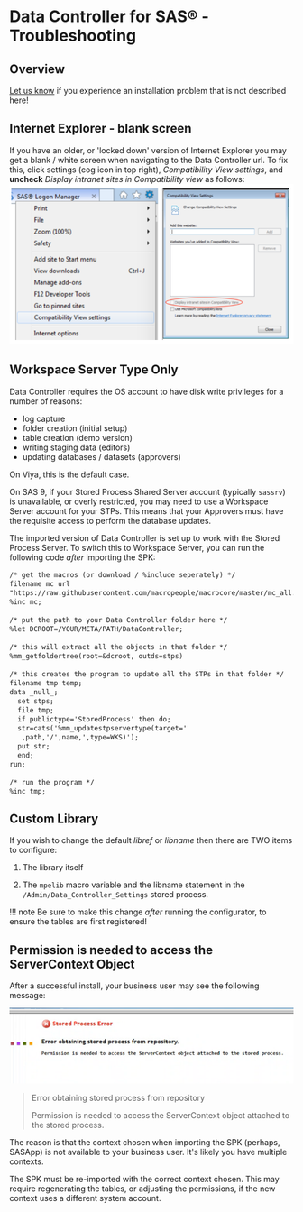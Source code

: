 # Data Controller for SAS® - Troubleshooting

## Overview
[Let us know](https://datacontroller.io/contact/) if you experience an installation problem that is not described here!

## Internet Explorer - blank screen
If you have an older, or 'locked down' version of Internet Explorer you may get a blank / white screen when navigating to the Data Controller url.  To fix this, click settings (cog icon in top right), *Compatibility View settings*, and **uncheck** *Display intranet sites in Compatibility view* as follows:
![menu](img/dci-trouble1.png)

## Workspace Server Type Only
Data Controller requires the OS account to have disk write privileges for a number of reasons:

* log capture
* folder creation (initial setup)
* table creation (demo version)
* writing staging data (editors)
* updating databases / datasets (approvers)

On Viya, this is the default case.

On SAS 9, if your Stored Process Shared Server account (typically `sassrv`) is unavailable, or overly restricted, you may need to use a Workspace Server account for your STPs.  This means that your Approvers must have the requisite access to perform the database updates.

The imported version of Data Controller is set up to work with the Stored Process Server.  To switch this to Workspace Server, you can run the following code *after* importing the SPK:

```
/* get the macros (or download / %include seperately) */
filename mc url "https://raw.githubusercontent.com/macropeople/macrocore/master/mc_all.sas";
%inc mc;

/* put the path to your Data Controller folder here */
%let DCROOT=/YOUR/META/PATH/DataController;

/* this will extract all the objects in that folder */
%mm_getfoldertree(root=&dcroot, outds=stps)

/* this creates the program to update all the STPs in that folder */
filename tmp temp;
data _null_;
  set stps;
  file tmp;
  if publictype='StoredProcess' then do;
  str=cats('%mm_updatestpservertype(target='
   ,path,'/',name,',type=WKS)');
  put str;
  end;
run;

/* run the program */
%inc tmp;
```

## Custom Library

If you wish to change the default *libref* or *libname* then there are TWO items to configure:

1) The library itself

2) The `mpelib` macro variable and the libname statement in the `/Admin/Data_Controller_Settings` stored process.

!!! note
    Be sure to make this change *after* running the configurator, to ensure the tables are first registered!


## Permission is needed to access the ServerContext Object

After a successful install, your business user may see the following message:

![Permission is needed to access the ServerContext object attached to the stored process.](img/error_obtaining_stp.png)

> Error obtaining stored process from repository
>
> Permission is needed to access the ServerContext object attached to the stored process.

The reason is that the context chosen when importing the SPK (perhaps, SASApp) is not available to your business user.  It's likely you have multiple contexts.

The SPK must be re-imported with the correct context chosen.  This may require regenerating the tables, or adjusting the permissions, if the new context uses a different system account.